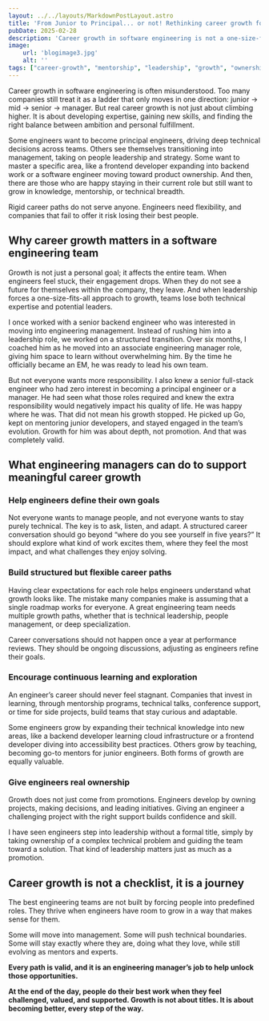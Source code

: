 ```yaml
---
layout: ../../layouts/MarkdownPostLayout.astro
title: 'From Junior to Principal... or not! Rethinking career growth for software engineers'
pubDate: 2025-02-28
description: 'Career growth in software engineering is not a one-size-fits-all journey. Engineers should have flexibility in defining their paths, whether in technical expertise, leadership, or mentorship, rather than being forced into rigid career ladders.'
image:
    url: 'blogimage3.jpg'
    alt: ''
tags: ["career-growth", "mentorship", "leadership", "growth", "ownership", "promotion", "skills", "learning", "career-paths", "development", "team-culture", "feedback", "motivation", "coaching", "self-improvement"]
---
```


Career growth in software engineering is often misunderstood. Too many companies still treat it as a ladder that only moves in one direction: junior → mid → senior → manager. But real career growth is not just about climbing higher. It is about developing expertise, gaining new skills, and finding the right balance between ambition and personal fulfillment.

Some engineers want to become principal engineers, driving deep technical decisions across teams. Others see themselves transitioning into management, taking on people leadership and strategy. Some want to master a specific area, like a frontend developer expanding into backend work or a software engineer moving toward product ownership. And then, there are those who are happy staying in their current role but still want to grow in knowledge, mentorship, or technical breadth.

Rigid career paths do not serve anyone. Engineers need flexibility, and companies that fail to offer it risk losing their best people.

## Why career growth matters in a software engineering team

Growth is not just a personal goal; it affects the entire team. When engineers feel stuck, their engagement drops. When they do not see a future for themselves within the company, they leave. And when leadership forces a one-size-fits-all approach to growth, teams lose both technical expertise and potential leaders.

I once worked with a senior backend engineer who was interested in moving into engineering management. Instead of rushing him into a leadership role, we worked on a structured transition. Over six months, I coached him as he moved into an associate engineering manager role, giving him space to learn without overwhelming him. By the time he officially became an EM, he was ready to lead his own team.

But not everyone wants more responsibility. I also knew a senior full-stack engineer who had zero interest in becoming a principal engineer or a manager. He had seen what those roles required and knew the extra responsibility would negatively impact his quality of life. He was happy where he was. That did not mean his growth stopped. He picked up Go, kept on mentoring junior developers, and stayed engaged in the team’s evolution. Growth for him was about depth, not promotion. And that was completely valid.

## What engineering managers can do to support meaningful career growth

### Help engineers define their own goals

Not everyone wants to manage people, and not everyone wants to stay purely technical. The key is to ask, listen, and adapt. A structured career conversation should go beyond “where do you see yourself in five years?” It should explore what kind of work excites them, where they feel the most impact, and what challenges they enjoy solving.

### Build structured but flexible career paths

Having clear expectations for each role helps engineers understand what growth looks like. The mistake many companies make is assuming that a single roadmap works for everyone. A great engineering team needs multiple growth paths, whether that is technical leadership, people management, or deep specialization.

Career conversations should not happen once a year at performance reviews. They should be ongoing discussions, adjusting as engineers refine their goals.

### Encourage continuous learning and exploration

An engineer’s career should never feel stagnant. Companies that invest in learning, through mentorship programs, technical talks, conference support, or time for side projects, build teams that stay curious and adaptable.

Some engineers grow by expanding their technical knowledge into new areas, like a backend developer learning cloud infrastructure or a frontend developer diving into accessibility best practices. Others grow by teaching, becoming go-to mentors for junior engineers. Both forms of growth are equally valuable.

### Give engineers real ownership

Growth does not just come from promotions. Engineers develop by owning projects, making decisions, and leading initiatives. Giving an engineer a challenging project with the right support builds confidence and skill.

I have seen engineers step into leadership without a formal title, simply by taking ownership of a complex technical problem and guiding the team toward a solution. That kind of leadership matters just as much as a promotion.

## Career growth is not a checklist, it is a journey

The best engineering teams are not built by forcing people into predefined roles. They thrive when engineers have room to grow in a way that makes sense for them.

Some will move into management. Some will push technical boundaries. Some will stay exactly where they are, doing what they love, while still evolving as mentors and experts. 

**Every path is valid, and it is an engineering manager’s job to help unlock those opportunities.**

**At the end of the day, people do their best work when they feel challenged, valued, and supported. Growth is not about titles. It is about becoming better, every step of the way.**
